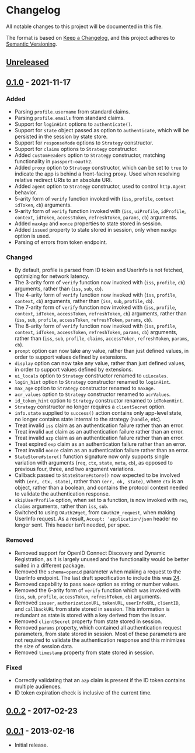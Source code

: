 # Changelog
All notable changes to this project will be documented in this file.

The format is based on [Keep a Changelog](https://keepachangelog.com/en/1.0.0/),
and this project adheres to [Semantic Versioning](https://semver.org/spec/v2.0.0.html).

## [Unreleased]

## [0.1.0] - 2021-11-17
### Added

- Parsing `profile.username` from standard claims.
- Parsing `profile.emails` from standard claims.
- Support for `loginHint` options to `authenticate()`.
- Support for `state` object passed as option to `authenticate`, which will be
persisted in the session by state store.
- Support for `responseMode` options to `Strategy` constructor.
- Support for `claims` options to `Strategy` constructor.
- Added `customHeaders` option to `Strategy` constructor, matching functionality
in `passport-oauth2`.
- Added `proxy` option to `Strategy` constructor, which can be set to `true` to
indicate the app is behind a front-facing proxy.  Used when resolving relative
redirect URIs to an absolute URI.
- Added `agent` option to `Strategy` constructor, used to control `http.Agent`
behavior.
- 5-arity form of `verify` function invoked with (`iss`, `profile`, `context`
`idToken`, `cb`) arguments.
- 9-arity form of `verify` function invoked with (`iss`, `uiProfile`,
`idProfile`, `context`, `idToken`, `accessToken`, `refreshToken`, `params`,
`cb`) arguments.
- Added `maxAge` and `nonce` properties to state stored in session.
- Added `issued` property to state stored in session, only when `maxAge` option
is used.
- Parsing of errors from token endpoint.

### Changed

- By default, profile is parsed from ID token and UserInfo is not fetched,
optimizing for network latency.
- The 3-arity form of `verify` function now invoked with (`iss`, `profile`,
`cb`) arguments, rather than (`iss`, `sub`, `cb`).
- The 4-arity form of `verify` function now invoked with (`iss`, `profile`,
`context`, `cb`) arguments, rather than (`iss`, `sub`, `profile`, `cb`).
- The 7-arity form of `verify` function now invoked with (`iss`, `profile`,
`context`, `idToken`, `accessToken`, `refreshToken`, `cb`) arguments, rather
than (`iss`, `sub`, `profile`, `accessToken`, `refreshToken`, `params`, `cb`).
- The 8-arity form of `verify` function now invoked with (`iss`, `profile`,
`context`, `idToken`, `accessToken`, `refreshToken`, `params`, `cb`)
arguments, rather than (`iss`, `sub`, `profile`, `claims`, `accessToken`,
`refreshToken`, `params`, `cb`).
- `prompt` option can now take any value, rather than just defined values, in
order to support values defined by extensions.
- `display` option can now take any value, rather than just defined values, in
order to support values defined by extensions.
- `ui_locals` option to `Strategy` constructor renamed to `uiLocales`.
- `login_hint` option to `Strategy` constructor renamed to `loginHint`.
- `max_age` option to `Strategy` constructor renamed to `maxAge`.
- `acr_values` option to `Strategy` constructor renamed to `acrValues`.
- `id_token_hint` option to `Strategy` constructor renamed to `idTokenHint`.
- `Strategy` constructor no longer requires a `clientSecret` option.
- `info.state` supplied to `success()` action contains only app-level state, no
longer contains state internal to the strategy (`handle`, etc).
- Treat invalid `iss` claim as an authentication failure rather than an error.
- Treat invalid `aud` claim as an authentication failure rather than an error.
- Treat invalid `azp` claim as an authentication failure rather than an error.
- Treat expired `exp` claim as an authentication failure rather than an error.
- Treat invalid `nonce` claim as an authentication failure rather than an error.
- `StateStore#store()` function signature now only supports single variation
with arguments (`req`, `ctx`, `state`, `meta`, `cb`), as opposed to previous
four, three, and two argument variations.
- Callback passed to `StateStore#store()` now expected to be involved with
`(err, ctx, state)`, rather than `(err, ok, state)`, where `ctx` is an object,
rather than a boolean, and contains the protocol context needed to validate the
authentication response.
- `skipUserProfile` option, when set to a function, is now invoked with `req`,
`claims` arguments, rather than `iss`, `sub`.
- Switched to using `OAuth2#get`, from `OAuth2#_request`, when making UserInfo
request.  As a result, `Accept: 'application/json` header no longer sent.  This
header isn't needed, per spec.

### Removed

- Removed support for OpenID Connect Discovery and Dynamic Registration, as it
is largely unused and the functionality would be better suited in a different
package.
- Removed the `schema=openid` parameter when making a request to the UserInfo
endpoint.  The last draft specification to include this was [24](https://openid.net/specs/openid-connect-basic-1_0-24.html).
- Removed capability to pass `nonce` option as string or number values.
- Removed the 6-arity form of `verify` function which was invoked with (`iss`,
`sub`, `profile`, `accessToken`, `refreshToken`, `cb`) arguments.
- Removed `issuer`, `authorizationURL`, `tokenURL`, `userInfoURL`, `clientID`,
and `callbackURL` from state stored in session.  This information is redundant as
state is stored with a key derived from the issuer.
- Removed `clientSecret` property from state stored in session.
- Removed `params` property, which contained all authentication request
parameters, from state stored in session.  Most of these parameters are not
required to validate the authentication response and this minimizes the size of
session data.
- Removed `timestamp` property from state stored in session.

### Fixed

- Correctly validating that an `azp` claim is present if the ID token contains
multiple audiences.
- ID token expiration check is inclusive of the current time.

## [0.0.2] - 2017-02-23

## [0.0.1] - 2013-02-16

- Initial release.

[Unreleased]: https://github.com/jaredhanson/passport-openidconnect/compare/v0.1.0...HEAD
[0.1.0]: https://github.com/jaredhanson/passport-openidconnect/compare/v0.0.2...v0.1.0
[0.0.2]: https://github.com/jaredhanson/passport-openidconnect/compare/v0.0.1...v0.0.2
[0.0.1]: https://github.com/jaredhanson/passport-openidconnect/releases/tag/v0.0.1
